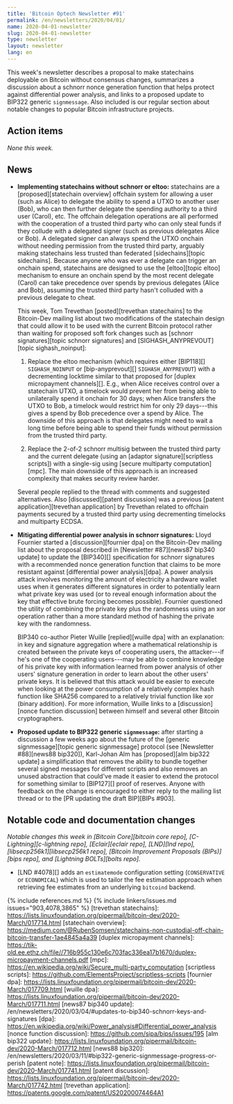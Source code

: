 ```yaml
---
title: 'Bitcoin Optech Newsletter #91'
permalink: /en/newsletters/2020/04/01/
name: 2020-04-01-newsletter
slug: 2020-04-01-newsletter
type: newsletter
layout: newsletter
lang: en
---
```

This week's newsletter describes a proposal to make statechains
deployable on Bitcoin without consensus changes, summarizes a discussion
about a schnorr nonce generation function that helps protect against
differential power analysis, and links to a proposed update to BIP322
generic `signmessage`.  Also included is our regular section about
notable changes to popular Bitcoin infrastructure projects.

## Action items

*None this week.*

## News

- **Implementing statechains without schnorr or eltoo:** statechains are
  a [proposed][statechain overview] offchain system for allowing a user (such as Alice) to
  delegate the ability to spend a UTXO to another user (Bob), who can
  then further delegate the spending authority to a third user (Carol),
  etc.  The offchain delegation operations are all performed with the
  cooperation of a trusted third party who can only steal funds if they
  collude with a delegated signer (such as previous delegates Alice or
  Bob).  A delegated signer can always spend the UTXO onchain without
  needing permission from the trusted third party, arguably making
  statechains less trusted than federated [sidechains][topic sidechains].
  Because anyone who was ever a delegate can
  trigger an onchain spend, statechains are designed to use the
  [eltoo][topic eltoo] mechanism to ensure an onchain spend by the most
  recent delegate (Carol) can take precedence over spends by previous
  delegates (Alice and Bob), assuming the trusted third party hasn't
  colluded with a previous delegate to cheat.

    This week, Tom Trevethan [posted][trevethan statechains] to the
    Bitcoin-Dev mailing list about two modifications of the
    statechain design that could allow it to be used with the current
    Bitcoin protocol rather than waiting for proposed soft fork changes
    such as [schnorr signatures][topic schnorr signatures]
    and [SIGHASH_ANYPREVOUT][topic sighash_noinput]:

    1. Replace the eltoo mechanism (which requires either [BIP118][]
       `SIGHASH_NOINPUT` or [bip-anyprevout][] `SIGHASH_ANYPREVOUT`)
       with a decrementing locktime similar to that proposed for
       [duplex micropayment channels][].  E.g., when Alice receives
       control over a statechain UTXO, a timelock would prevent her from
       being able to unilaterally spend it onchain for 30 days; when
       Alice transfers the UTXO to Bob, a timelock would restrict him
       for only 29 days---this gives a spend by Bob precedence over a
       spend by Alice.  The downside of this approach is that delegates
       might need to wait a long time before being able to spend their
       funds without permission from the trusted third party.

    2. Replace the 2-of-2 schnorr multisig between the trusted third
       party and the current delegate (using an [adaptor
       signature][scriptless scripts]) with a single-sig using [secure
       multiparty computation][mpc].  The main downside of this approach
       is an increased complexity that makes security review harder.

    Several people replied to the thread with comments and suggested
    alternatives.  Also [discussed][patent discussion] was a previous
    [patent application][trevethan application] by Trevethan related to
    offchain payments secured by a trusted third party using
    decrementing timelocks and multiparty ECDSA.

- **Mitigating differential power analysis in schnorr signatures:**
  Lloyd Fournier started a [discussion][fournier dpa] on the Bitcoin-Dev
  mailing list about the proposal described in [Newsletter #87][news87
  bip340 update] to update the [BIP340][] specification for schnorr
  signatures with a recommended nonce generation function that claims to
  be more resistant against [differential power analysis][dpa].  A power
  analysis attack involves monitoring the amount of electricity a hardware wallet
  uses when it generates different signatures in order to potentially
  learn what private key was used (or to reveal enough information about the key that effective brute
  forcing becomes possible).  Fournier questioned the utility of
  combining the private key plus the randomness using an xor
  operation rather than a more standard method of hashing the private
  key with the randomness.

    BIP340 co-author Pieter Wuille [replied][wuille dpa] with an
    explanation: in key and signature aggregation where
    a mathematical relationship is created between the private keys of
    cooperating users, the attacker---if he's one of the cooperating
    users---may be able to combine knowledge of his private key with
    information learned from power analysis of other users' signature generation in order to learn about the
    other users' private keys.  It is believed that this
    attack would be easier to execute when looking at the power
    consumption of a relatively complex hash function like SHA256
    compared to a relatively trivial function like xor (binary
    addition).  For more information, Wuille links to a
    [discussion][nonce function discussion] between himself and several
    other Bitcoin cryptographers.

- **Proposed update to BIP322 generic `signmessage`:** after starting a
  discussion a few weeks ago about the future of the [generic
  signmessage][topic generic signmessage] protocol (see [Newsletter
  #88][news88 bip320]), Karl-Johan Alm has [proposed][alm bip322 update] a
  simplification that removes the ability to bundle together several
  signed messages for different scripts and also removes an unused
  abstraction that could've made it easier to extend the protocol for
  something similar to [BIP127][] proof of reserves.  Anyone with
  feedback on the change is encouraged to either reply to the mailing
  list thread or to the [PR updating the draft BIP][BIPs #903].

## Notable code and documentation changes

*Notable changes this week in [Bitcoin Core][bitcoin core repo],
[C-Lightning][c-lightning repo], [Eclair][eclair repo], [LND][lnd repo],
[libsecp256k1][libsecp256k1 repo], [Bitcoin Improvement Proposals
(BIPs)][bips repo], and [Lightning BOLTs][bolts repo].*

- [LND #4078][] adds an `estimatemode` configuration setting (`CONSERVATIVE`
  or `ECONOMICAL`) which is used to tailor the fee estimation approach when
  retrieving fee estimates from an underlying `bitcoind` backend.

{% include references.md %}
{% include linkers/issues.md issues="903,4078,3865" %}
[trevethan statechains]: https://lists.linuxfoundation.org/pipermail/bitcoin-dev/2020-March/017714.html
[statechain overview]: https://medium.com/@RubenSomsen/statechains-non-custodial-off-chain-bitcoin-transfer-1ae4845a4a39
[duplex micropayment channels]: https://tik-old.ee.ethz.ch/file//716b955c130e6c703fac336ea17b1670/duplex-micropayment-channels.pdf
[mpc]: https://en.wikipedia.org/wiki/Secure_multi-party_computation
[scriptless scripts]: https://github.com/ElementsProject/scriptless-scripts
[fournier dpa]: https://lists.linuxfoundation.org/pipermail/bitcoin-dev/2020-March/017709.html
[wuille dpa]: https://lists.linuxfoundation.org/pipermail/bitcoin-dev/2020-March/017711.html
[news87 bip340 update]: /en/newsletters/2020/03/04/#updates-to-bip340-schnorr-keys-and-signatures
[dpa]: https://en.wikipedia.org/wiki/Power_analysis#Differential_power_analysis
[nonce function discussion]: https://github.com/sipa/bips/issues/195
[alm bip322 update]: https://lists.linuxfoundation.org/pipermail/bitcoin-dev/2020-March/017712.html
[news88 bip320]: /en/newsletters/2020/03/11/#bip322-generic-signmessage-progress-or-perish
[patent note]: https://lists.linuxfoundation.org/pipermail/bitcoin-dev/2020-March/017741.html
[patent discussion]: https://lists.linuxfoundation.org/pipermail/bitcoin-dev/2020-March/017742.html
[trevethan application]: https://patents.google.com/patent/US20200074464A1
